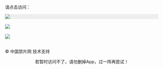 请点击访问：

<div style="width:100%;background-color:#eee;"><a href="https://jw513.website/" target="_self"><img src="https://github.com/JohnChen201502/jinpian/blob/master/nav-zgjp.png?raw=true"/></a></div>

</br>
<div style="width:100%;"><a href="https://x513.fun/"><img src="https://github.com/JohnChen201502/jinpian/blob/master/nav-xtr.png?raw=true"/></a></div>
</br>

<div style="width:100%;"><a href="https://j513.shop/"><img src="https://github.com/JohnChen201502/jinpian/blob/master/nav-djy.png?raw=true"/></a></div>

</br>

© 中国禁片网 技术支持

<p align="center">若暂时访问不了，请勿删掉App，过一阵再尝试！</p>


